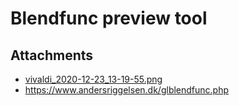# Blendfunc preview tool

## Attachments

- [vivaldi_2020-12-23_13-19-55.png](https://trello.com/1/cards/5fe336365610e13b3afed0f1/attachments/5fe3363dd1ad363c82f946ef/download/vivaldi_2020-12-23_13-19-55.png)
- https://www.andersriggelsen.dk/glblendfunc.php
